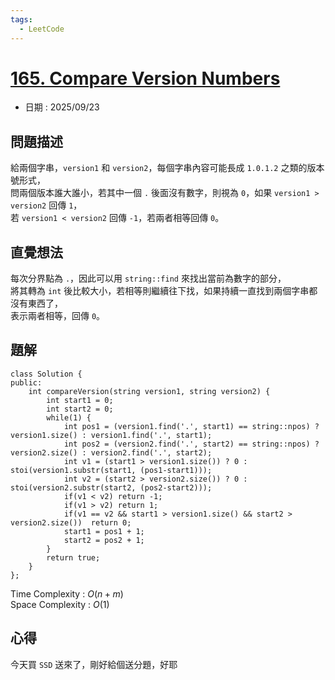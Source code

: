 ```yaml
---
tags:
  - LeetCode
---
```


# [165. Compare Version Numbers](https://leetcode.com/problems/compare-version-numbers/description/)  

+ 日期 : 2025/09/23  

## 問題描述  

給兩個字串，`version1` 和 `version2`，每個字串內容可能長成 `1.0.1.2` 之類的版本號形式，  
問兩個版本誰大誰小，若其中一個 `.` 後面沒有數字，則視為 `0`，如果 `version1 > version2` 回傳 `1`，  
若 `version1 < version2` 回傳 `-1`，若兩者相等回傳 `0`。  

## 直覺想法  

每次分界點為 `.`，因此可以用 `string::find` 來找出當前為數字的部分，  
將其轉為 `int` 後比較大小，若相等則繼續往下找，如果持續一直找到兩個字串都沒有東西了，  
表示兩者相等，回傳 `0`。  

## 題解  

```cpp=
class Solution {
public:
    int compareVersion(string version1, string version2) {
        int start1 = 0;
        int start2 = 0;
        while(1) {
            int pos1 = (version1.find('.', start1) == string::npos) ? version1.size() : version1.find('.', start1);
            int pos2 = (version2.find('.', start2) == string::npos) ? version2.size() : version2.find('.', start2);
            int v1 = (start1 > version1.size()) ? 0 : stoi(version1.substr(start1, (pos1-start1)));
            int v2 = (start2 > version2.size()) ? 0 : stoi(version2.substr(start2, (pos2-start2)));
            if(v1 < v2) return -1;
            if(v1 > v2) return 1;
            if(v1 == v2 && start1 > version1.size() && start2 > version2.size())  return 0;
            start1 = pos1 + 1;
            start2 = pos2 + 1;
        }
        return true;
    }
};
```

Time Complexity : $O(n+m)$  
Space Complexity : $O(1)$  

## 心得  

今天買 `SSD` 送來了，剛好給個送分題，好耶  
